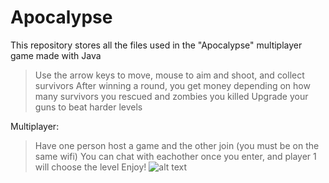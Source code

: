 # Apocalypse
This repository stores all the files used in the "Apocalypse" multiplayer game made with Java
> Use the arrow keys to move, mouse to aim and shoot, and collect survivors
> After winning a round, you get money depending on how many survivors you rescued and zombies you killed
> Upgrade your guns to beat harder levels

Multiplayer:
> Have one person host a game and the other join (you must be on the same wifi)
> You can chat with eachother once you enter, and player 1 will choose the level
> Enjoy!
![alt text](../images/HomeScreen.png)
